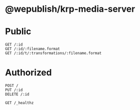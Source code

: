 # @wepublish/krp-media-server

# Public

`GET /:id`<br/>
`GET /:id/:filename.format`<br/>
`GET /:id/t/:transformations/:filename.format`<br/>

# Authorized

`POST /`<br/>
`PUT /:id`<br/>
`DELETE /:id`<br/>

`GET /_healthz`<br/>
